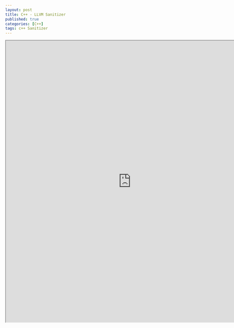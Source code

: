 ```yaml
---
layout: post
title: C++ - LLVM Sanitizer
published: true
categories: [C++]
tags: c++ Sanitizer
---
```

<iframe width="800" height="900" src="https://docs.google.com/document/d/e/2PACX-1vT2RMY-c_NAROZexRtYXnqCRJlBTQi4K1TIW77gklwSJyIFx96dt2YUyl3LD50lU6NiYivMZGxqZdoW/pub?embedded=true"></iframe>   
  